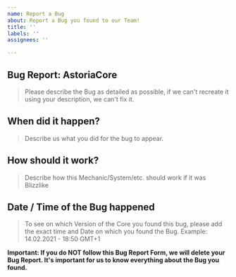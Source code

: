 ```yaml
---
name: Report a Bug
about: Report a Bug you found to our Team!
title: ''
labels: ''
assignees: ''

---
```


## Bug Report: AstoriaCore
> Please describe the Bug as detailed as possible, if we can't recreate it using your description, we can't fix it.

## When did it happen?
> Describe us what you did for the bug to appear.

## How should it work?
> Describe how this Mechanic/System/etc. should work if it was Blizzlike

## Date / Time of the Bug happened
> To see on which Version of the Core you found this bug, please add the exact time and Date on which you found the Bug. Example: 14.02.2021 - 18:50 GMT+1

**Important: If you do NOT follow this Bug Report Form, we will delete your Bug Report. It's important for us to know everything about the Bug you found.**
